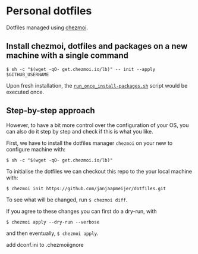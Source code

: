 # Personal dotfiles
Dotfiles managed using [chezmoi](https://www.chezmoi.io/).

## Install chezmoi, dotfiles and packages on a new machine with a single command

`$ sh -c "$(wget -qO- get.chezmoi.io/lb)" -- init --apply $GITHUB_USERNAME`

Upon fresh installation, the [`run_once_install-packages.sh`](run_once_install-packages.sh) script would be executed once.

## Step-by-step approach
However, to have a bit more control over the configuration of your OS, you can also do it step by step and check if this is what you like.

First, we have to install the dotfiles manager `chezmoi` on your new to configure machine with:

`$ sh -c "$(wget -qO- get.chezmoi.io/lb)"`

To initialise the dotfiles we can checkout this repo to the your local machine with:

`$ chezmoi init https://github.com/janjaapmeijer/dotfiles.git`

To see what will be changed, run `$ chezmoi diff`.

If you agree to these changes you can first do a dry-run, with

`$ chezmoi apply --dry-run --verbose`

and then eventually, `$ chezmoi apply`.


add dconf.ini to .chezmoiignore
